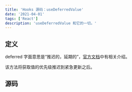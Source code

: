 ```yaml
---
title: 'Hooks 源码：useDeferredValue'
date: '2021-04-01'
tags: ['React']
description: 'useDeferredValue 和它的一切。'
---
```


## 定义

deferred 字面意思是“推迟的，延期的”，[官方文档](https://zh-hans.reactjs.org/docs/hooks-reference.html#usedeferredvalue)中有相关介绍。

该方法将获取值的优先级推迟到紧急更新之后。

## 源码
